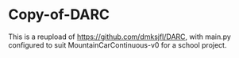 # Copy-of-DARC

This is a reupload of https://github.com/dmksjfl/DARC, with main.py configured to suit MountainCarContinuous-v0 for a school project.
